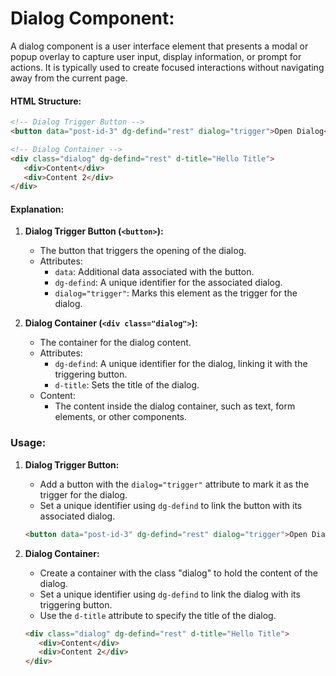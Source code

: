 # Dialog Component:

A dialog component is a user interface element that presents a modal or popup overlay to capture user input, display information, or prompt for actions. It is typically used to create focused interactions without navigating away from the current page.

#### HTML Structure:

```html
<!-- Dialog Trigger Button -->
<button data="post-id-3" dg-defind="rest" dialog="trigger">Open Dialog</button>

<!-- Dialog Container -->
<div class="dialog" dg-defind="rest" d-title="Hello Title">
   <div>Content</div>
   <div>Content 2</div>
</div>
```

#### Explanation:

1. **Dialog Trigger Button (`<button>`):**
   - The button that triggers the opening of the dialog.
   - Attributes:
     - `data`: Additional data associated with the button.
     - `dg-defind`: A unique identifier for the associated dialog.
     - `dialog="trigger"`: Marks this element as the trigger for the dialog.

2. **Dialog Container (`<div class="dialog">`):**
   - The container for the dialog content.
   - Attributes:
     - `dg-defind`: A unique identifier for the dialog, linking it with the triggering button.
     - `d-title`: Sets the title of the dialog.
   - Content:
     - The content inside the dialog container, such as text, form elements, or other components.

### Usage:

1. **Dialog Trigger Button:**
   - Add a button with the `dialog="trigger"` attribute to mark it as the trigger for the dialog.
   - Set a unique identifier using `dg-defind` to link the button with its associated dialog.

    ```html
    <button data="post-id-3" dg-defind="rest" dialog="trigger">Open Dialog</button>
    ```

2. **Dialog Container:**
   - Create a container with the class "dialog" to hold the content of the dialog.
   - Set a unique identifier using `dg-defind` to link the dialog with its triggering button.
   - Use the `d-title` attribute to specify the title of the dialog.

    ```html
    <div class="dialog" dg-defind="rest" d-title="Hello Title">
       <div>Content</div>
       <div>Content 2</div>
    </div>
    ```

